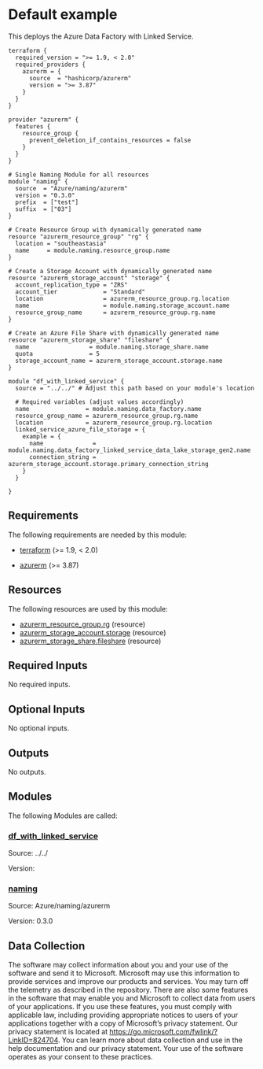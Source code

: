 <!-- BEGIN_TF_DOCS -->
# Default example

This deploys the Azure Data Factory with Linked Service.

```hcl
terraform {
  required_version = ">= 1.9, < 2.0"
  required_providers {
    azurerm = {
      source  = "hashicorp/azurerm"
      version = ">= 3.87"
    }
  }
}

provider "azurerm" {
  features {
    resource_group {
      prevent_deletion_if_contains_resources = false
    }
  }
}

# Single Naming Module for all resources
module "naming" {
  source  = "Azure/naming/azurerm"
  version = "0.3.0"
  prefix  = ["test"]
  suffix  = ["03"]
}

# Create Resource Group with dynamically generated name
resource "azurerm_resource_group" "rg" {
  location = "southeastasia"
  name     = module.naming.resource_group.name
}

# Create a Storage Account with dynamically generated name
resource "azurerm_storage_account" "storage" {
  account_replication_type = "ZRS"
  account_tier             = "Standard"
  location                 = azurerm_resource_group.rg.location
  name                     = module.naming.storage_account.name
  resource_group_name      = azurerm_resource_group.rg.name
}

# Create an Azure File Share with dynamically generated name
resource "azurerm_storage_share" "fileshare" {
  name                 = module.naming.storage_share.name
  quota                = 5
  storage_account_name = azurerm_storage_account.storage.name
}

module "df_with_linked_service" {
  source = "../../" # Adjust this path based on your module's location

  # Required variables (adjust values accordingly)
  name                = module.naming.data_factory.name
  resource_group_name = azurerm_resource_group.rg.name
  location            = azurerm_resource_group.rg.location
  linked_service_azure_file_storage = {
    example = {
      name              = module.naming.data_factory_linked_service_data_lake_storage_gen2.name
      connection_string = azurerm_storage_account.storage.primary_connection_string
    }
  }

}

```

<!-- markdownlint-disable MD033 -->
## Requirements

The following requirements are needed by this module:

- <a name="requirement_terraform"></a> [terraform](#requirement\_terraform) (>= 1.9, < 2.0)

- <a name="requirement_azurerm"></a> [azurerm](#requirement\_azurerm) (>= 3.87)

## Resources

The following resources are used by this module:

- [azurerm_resource_group.rg](https://registry.terraform.io/providers/hashicorp/azurerm/latest/docs/resources/resource_group) (resource)
- [azurerm_storage_account.storage](https://registry.terraform.io/providers/hashicorp/azurerm/latest/docs/resources/storage_account) (resource)
- [azurerm_storage_share.fileshare](https://registry.terraform.io/providers/hashicorp/azurerm/latest/docs/resources/storage_share) (resource)

<!-- markdownlint-disable MD013 -->
## Required Inputs

No required inputs.

## Optional Inputs

No optional inputs.

## Outputs

No outputs.

## Modules

The following Modules are called:

### <a name="module_df_with_linked_service"></a> [df\_with\_linked\_service](#module\_df\_with\_linked\_service)

Source: ../../

Version:

### <a name="module_naming"></a> [naming](#module\_naming)

Source: Azure/naming/azurerm

Version: 0.3.0

<!-- markdownlint-disable-next-line MD041 -->
## Data Collection

The software may collect information about you and your use of the software and send it to Microsoft. Microsoft may use this information to provide services and improve our products and services. You may turn off the telemetry as described in the repository. There are also some features in the software that may enable you and Microsoft to collect data from users of your applications. If you use these features, you must comply with applicable law, including providing appropriate notices to users of your applications together with a copy of Microsoft’s privacy statement. Our privacy statement is located at <https://go.microsoft.com/fwlink/?LinkID=824704>. You can learn more about data collection and use in the help documentation and our privacy statement. Your use of the software operates as your consent to these practices.
<!-- END_TF_DOCS -->